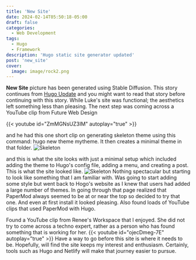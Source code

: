 ```yaml
---
title: 'New Site'
date: 2024-02-14T05:50:18-05:00
draft: false
categories:
  - Web Development
tags:
  - Hugo
  - Framework
description: 'Hugo static site generator updated'
post: 'new_site'
cover:
  image: image/rock2.png
---
```


**New Site** picture has been generated using Stable Diffusion. This story continues from [Hugo Update](/posts/hugo_update/) and you might want to read that story before continuing with this story. While Luke's site was functional; the aesthetics left something less than pleasing. The next step was coming across a YouTube clip from Future Web Design

{{< youtube id="ZmMGNsUZ3IM" autoplay="true" >}}

and he had this one short clip on generating skeleton theme using this command: hugo new theme mytheme. It then creates a minimal theme in that folder.
![Skeleton](/image/hugo-skeleton2.png)

and this is what the site looks with just a minimal setup which included adding the theme to Hugo's config file, adding a menu, and creating a post. This is what the site looked like.
![Skeleton](/image/hugo-skeleton1.png)
Nothing spectacular but starting to look like something that I am familiar with. Was going to start adding some style but went back to Hogo's website as I knew that users had added a large number of themes. In going through that page realized that PaperMod always seemed to be at or near the top so decided to try that one. And even at first install it looked pleasing. Also found loads of YouTube clips that used PaperMod with Hugo.

Found a YouTube clip from Renee's Workspace that I enjoyed. She did not try to come across a techno expert, rather as a person who has found something that is working for her.
{{< youtube id="ojecDmeg-7E" autoplay="true" >}}
Have a way to go before this site is where it needs to be. Hopefully, will find the site keeps my interest and enthusiasm. Certainly, tools such as Hugo and Netlify will make that journey easier to pursue.
